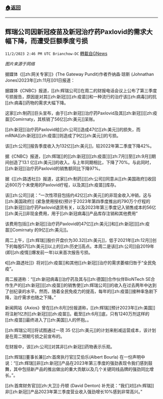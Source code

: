 ###  [:house:返回](README.md)
---


## 辉瑞公司因新冠疫苗及新冠治疗药Paxlovid的需求大幅下降，而遭受巨额季度亏损
`11/2/2023 2:46 PM UTC Brianchow-DC` [轉載自GNews](https://gnews.org/articles/1913690)

*图片来源于网络*

据媒体《[[zh:网关专家]]》(The Gateway Pundit)作者乔纳森·琼斯 (Johnathan Jones)2023年[[zh:11月]]01日报道：

据媒体《CNBC》报道，[[zh:辉瑞公司]]在周二的财报电话会议上公布了第三季度亏损报告，原因是对其[[zh:新冠]][[zh:疫苗]]和一种流行的治疗该[[zh:病毒]]的抗[[zh:病毒]]药物的需求大幅下降。

这家[[zh:制药]]巨头宣布，由于[[zh:新冠]]治疗药Paxlovid及其[[zh:新冠]][[zh:疫苗]]Comirnaty，其核销了56亿[[zh:美元]]呆账。

[[zh:新冠]]治疗药Paxlovid给[[zh:公司]]造成47亿[[zh:美元]]的损失，而mRNA[[zh:新冠]][[zh:疫苗]]则造成了9亿[[zh:美元]]的亏损。

该[[zh:公司]]报告季度收入为132亿[[zh:美元]]，较2022年第二季度下降42%。

据《CNBC》报道，[[zh:辉瑞]]的[[zh:新冠]][[zh:疫苗]][[zh:7月]]至[[zh:9月]]期间创造了13.1 亿[[zh:美元]]的收入。与上年同期相比，下降了70%。与此同时，[[zh:新冠]]治疗药Paxlovid的销售额同比下降97%。

据《[[zh:路透社]]》报道，这家[[zh:制药]][[zh:公司]]同意从[[zh:美国政府]]收回近800万个未使用的Paxlovid疗程，以及其[[zh:疫苗]]库存。

该[[zh:公司]]说：“一次性项目包括约42亿[[zh:美元]]的非现金收入冲销，这与[[zh:美国政府]] (紧急使用授权)预计于2023年第四季度推出的790万个疗程的[[zh:新冠]]治疗药Paxlovid退货有关，以及2023年第三季度记入销售成本的56亿[[zh:美元]]非现金费用，用于[[zh:新冠病毒]]产品库存注销和其他费用”

该费用包括[[zh:新冠]]治疗药Paxlovid的47亿[[zh:美元]]和[[zh:新冠]][[zh:疫苗]]Comirnaty 的9亿[[zh:美元]]。

周二上午，[[zh:辉瑞]]股价开盘价为30.32[[zh:美元]]，低于2021年[[zh:12月]]创下的每股57[[zh:美元]]以上的[[zh:历史]]高点。本周二是该[[zh:公司]]自2019年(即[[zh:疫情]]爆发前一年)以来首次报告亏损。

《[[zh:路透社]]》将对[[zh:疫苗]]和其他[[zh:新冠]]治疗的需求萎缩归咎于“全民免疫”。

周二报道称：“[[zh:新冠病毒]]治疗药及其与[[zh:德国]]合作伙伴BioNTech SE合作生产的[[zh:新冠]][[zh:疫苗]]的销售使[[zh:辉瑞公司]]的收入在过去两年中达到了创纪录的水平。然而，随着全民免疫力的提高，每年的[[zh:疫苗]]接种率急剧下降，治疗需求也随之下降。”

新闻网站《Axios》曾在[[zh:8月]]份报道称，[[zh:辉瑞]]预计2023年[[zh:美国]]将注射1亿剂[[zh:新冠]][[zh:疫苗]]。截至[[zh:6月]]底，只有1240万剂这样的[[zh:疫苗]]最终进入了[[zh:美国]]人的怀抱。。

[[zh:辉瑞公司]]将试图通过一项 35 亿[[zh:美元]]的计划来削减运营成本，该计划是在周二预期亏损之前宣布的。

在财报中，该[[zh:公司]]对其非[[zh:新冠]]药物表示乐观。

[[zh:辉瑞]]董事长兼[[zh:首席执行官]]艾伯乐(Albert Bourla) 在一份声明中说：“[[zh:辉瑞]]非[[zh:新冠]]产品在2023年第三季度的强劲表现令我们感到鼓舞，其中包括新产品的推出做出的重大贡献以及几个关键同线品牌的强劲同比增长。”。

[[zh:首席财务官]][[zh:大卫]]·丹顿 (David Denton) 补充说：“我们对[[zh:辉瑞]]非[[zh:新冠]]产品2023年第三季度营业收入强劲增长10%感到非常高兴。”
